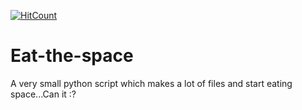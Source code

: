 [![HitCount](http://hits.dwyl.io/D-E-F-E-A-T/Eat-the-space.svg)](http://hits.dwyl.io/D-E-F-E-A-T/Eat-the-space)

# Eat-the-space
A very small python script which makes a lot of files and start eating space...Can it :?
